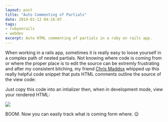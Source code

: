 ```yaml
---
layout: post
title: "Auto Commenting of Partials"
date: 2014-01-12 04:16:07
tags:
- rubyonrails
- webdev
excerpt: Auto HTML commenting of partials in a ruby on rails app.
---
```


When working in a rails app, sometimes it is really easy to loose yourself in a complex path of nested partials. Not knowing where code is coming from or where the proper place is to edit the source can be extremly frustrating and after my consistent bitching, my friend [Chris Maddox][comaddox] whipped up this really helpful code snippet that puts HTML comments outline the source of the view code:

<script src="https://gist.github.com/lynnwallenstein/f624bebff99c4035e75e.js"></script>

Just copy this code into an intializer then, when in development mode, view your rendered HTML:

<a href="/img/post-assets/2014-01-12/devtools.png" title="Devtools" class="colorbox">
  <img src="/img/post-assets/2014-01-12/devtools.png">
</a>

BOOM. Now you can easily track what is coming form where. :wink:

[comaddox]: http://twitter.com/comaddox
